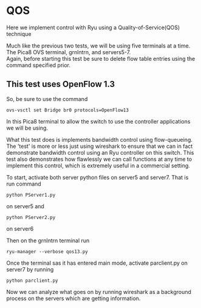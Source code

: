 # QOS
Here we implement control with Ryu using a Quality-of-Service(QOS) technique

Much like the previous two tests, we will be using five terminals at a time.  The Pica8 OVS terminal, grnlntrn, and servers5-7.  
Again, before starting this test be sure to delete flow table entries using the command specified prior.  

## This test uses OpenFlow 1.3
So, be sure to use the command 

`ovs-vsctl set Bridge br0 protocols=OpenFlow13`

In this Pica8 terminal to allow the switch to use the controller applications we will be using.

What this test does is implements bandwidth control using flow-queueing.  The 'test' is more or less just using wireshark to ensure that we can in fact demonstrate bandwidth control using an Ryu controller on this switch.  This test also demonstrates how flawlessly we can call functions at any time to implement this control, which is extremely useful in a commercial setting.

To start, activate both server python files on server5 and server7.  That is run command

`python PServer1.py`

on server5 and 

`python PServer2.py`

on server6

Then on the grnlntrn terminal run

`ryu-manager --verbose qos13.py`

Once the terminal sas it has entered main mode, activate parclient.py on server7 by running

`python parclient.py`

Now we can analyze what goes on by running wireshark as a background process on the servers which are getting information.

